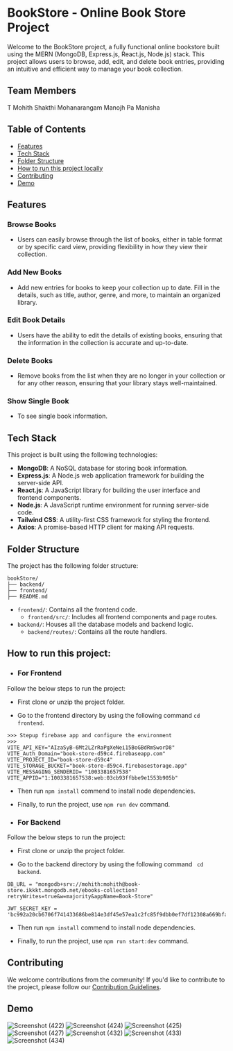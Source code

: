 # BookStore - Online Book Store Project

Welcome to the BookStore project, a fully functional online bookstore built using the MERN (MongoDB, Express.js, React.js, Node.js) stack. This project allows users to browse, add, edit, and delete book entries, providing an intuitive and efficient way to manage your book collection.

## Team Members

T Mohith Shakthi
Mohanarangam
Manojh Pa
Manisha 

## Table of Contents
- [Features](#features)
- [Tech Stack](#tech-stack)
- [Folder Structure](#folder-structure)
- [How to run this project locally](#How-to-run-this-project)
- [Contributing](#contributing)
- [Demo](#Demo)

## Features

### Browse Books
- Users can easily browse through the list of books, either in table format or by specific card view, providing flexibility in how they view their collection.


### Add New Books
- Add new entries for books to keep your collection up to date. Fill in the details, such as title, author, genre, and more, to maintain an organized library.


### Edit Book Details
- Users have the ability to edit the details of existing books, ensuring that the information in the collection is accurate and up-to-date.


### Delete Books
- Remove books from the list when they are no longer in your collection or for any other reason, ensuring that your library stays well-maintained.

### Show Single Book
- To see single book information.

## Tech Stack

This project is built using the following technologies:

- **MongoDB**: A NoSQL database for storing book information.
- **Express.js**: A Node.js web application framework for building the server-side API.
- **React.js**: A JavaScript library for building the user interface and frontend components.
- **Node.js**: A JavaScript runtime environment for running server-side code.
- **Tailwind CSS**: A utility-first CSS framework for styling the frontend.
- **Axios**: A promise-based HTTP client for making API requests.

## Folder Structure

The project has the following folder structure:

```
bookStore/
├── backend/
├── frontend/
├── README.md
```

- `frontend/`: Contains all the frontend code.
  - `frontend/src/`: Includes all frontend components and page routes.
- `backend/`: Houses all the database models and backend logic.
  - `backend/routes/`: Contains all the route handlers.
 
## How to run this project:

- ### For Frontend 
 Follow the below steps to run the project: 
- First clone or unzip the project folder.
* Go to the frontend directory by using the following command ``` cd frontend ```.
```
>>> Stepup firebase app and configure the environment
>>> 
VITE_API_KEY="AIzaSyB-6Mt2LZrRaPgXeNei15BoGBdRmSworD8"
VITE_Auth_Domain="book-store-d59c4.firebaseapp.com"
VITE_PROJECT_ID="book-store-d59c4"
VITE_STORAGE_BUCKET="book-store-d59c4.firebasestorage.app"
VITE_MESSAGING_SENDERID= "1003381657538"
VITE_APPID="1:1003381657538:web:03cb93ffbbe9e1553b905b"

```
+ Then run `` npm install `` commend to install node dependencies.
- Finally, to run the project, use ``npm run dev`` command.

- ### For Backend
Follow the below steps to run the project: 
- First clone or unzip the project folder.
* Go to the backend directory by using the following command ``` cd backend```.
```
DB_URL = "mongodb+srv://mohith:mohith@book-store.ikkkt.mongodb.net/ebooks-collection?retryWrites=true&w=majority&appName=Book-Store"

JWT_SECRET_KEY = 'bc992a20cb6706f741433686be814e3df45e57ea1c2fc85f9dbb0ef7df12308a669bfa7c976368ff32e32f6541480ce9ec1b122242f9b1257ab669026aeaf16'

```
+ Then run `` npm install `` commend to install node dependencies.
- Finally, to run the project, use ``npm run start:dev`` command.


## Contributing

We welcome contributions from the community! If you'd like to contribute to the project, please follow our [Contribution Guidelines](CONTRIBUTING.md).

## Demo
![Screenshot (422)](https://github.com/user-attachments/assets/e16153b0-3061-40f1-aeb4-aa69d9924eeb)
![Screenshot (424)](https://github.com/user-attachments/assets/0831e06f-b633-4c92-b751-8e426311af23)
![Screenshot (425)](https://github.com/user-attachments/assets/ff27a91a-fb5d-4cb7-a1ab-c52624dab68c)
![Screenshot (427)](https://github.com/user-attachments/assets/433ab1e3-7ea9-466e-94fb-e1eef448c46b)
![Screenshot (432)](https://github.com/user-attachments/assets/eaebebf6-ae6f-48ae-b8e4-89a1465216b7)
![Screenshot (433)](https://github.com/user-attachments/assets/26a8cbb7-4049-44e5-b579-64eaaaba8bd1)
![Screenshot (434)](https://github.com/user-attachments/assets/2a725d88-b910-4564-b91d-21d98cb6d8ef)
